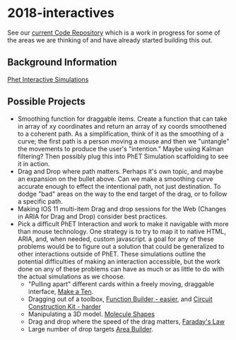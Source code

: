 # 2018-interactives
See our [current Code Repository](https://github.com/benetech/accessible-interactives) which is a work in progress for some of the areas we are thinking of and have already started building this out.

## Background Information
 [Phet Interactive Simulations](https://phet.colorado.edu/)

## Possible Projects
* Smoothing function for draggable items. Create a function that can take in array of xy coordinates and return an array of xy coords smoothened to a coherent path. As a simplification, think of it as the smoothing of a curve; the first path is a person moving a mouse and then we "untangle" the movements to produce the user's "intention." Maybe using Kalman filtering? Then possibly plug this into PhET Simulation scaffolding to see it in action.
* Drag and Drop where path matters. Perhaps it's own topic, and maybe an expansion on the bullet above. Can we make a smoothing curve accurate enough to effect the intentional path, not just destination. To dodge "bad" areas on the way to the end target of the drag, or to follow a specific path.
* Making IOS 11 multi-item Drag and drop sessions for the Web (Changes in ARIA for Drag and Drop) consider best practices.
* Pick a difficult PhET Interaction and work to make it navigable with more than mouse technology. One strategy is to try to map it to native HTML, ARIA, and, when needed, custom javascript. a goal for any of these problems would be to figure out a solution that could be generalized to other interactions outside of PhET. These simulations outline the potential difficulties of making an interaction accessible, but the work done on any of these problems can have as much or as little to do with the actual simulations as we choose.
    * "Pulling apart" different cards within a freely moving, draggable interface, [Make a Ten](https://phet.colorado.edu/sims/html/make-a-ten/latest/make-a-ten_en.html).
    * Dragging out of a toolbox, [Function Builder - easier](https://phet.colorado.edu/sims/html/function-builder-basics/latest/function-builder-basics_en.html), and [Circuit Construction Kit - harder](https://phet.colorado.edu/sims/html/circuit-construction-kit-dc/latest/circuit-construction-kit-dc_en.html)
    * Manipulating a 3D model. [Molecule Shapes](https://phet-dev.colorado.edu/html/molecule-shapes/1.1.12/molecule-shapes_en.html)
    * Drag and drop where the speed of the drag matters, [Faraday's Law](https://phet.colorado.edu/sims/html/faradays-law/latest/faradays-law_en.html)
    * Large number of drop targets [Area Builder](https://phet.colorado.edu/sims/html/area-builder/latest/area-builder_en.html).


